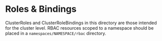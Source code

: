 # Roles \& Bindings

ClusterRoles and ClusterRoleBindings in this directory are those intended for the cluster level. RBAC resources scoped to a namespace should be placed in a `namespaces/NAMESPACE/rbac` directory.
